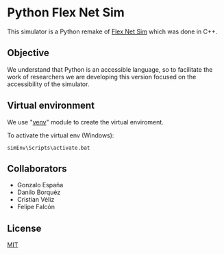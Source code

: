 # Python Flex Net Sim

This simulator is a Python remake of [Flex Net Sim](https://gitlab.com/DaniloBorquez/flex-net-sim) which was done in C++.

## Objective

We understand that Python is an accessible language, so to facilitate the work of researchers we are developing this version focused on the accessibility of the simulator.

## Virtual environment

We use "[venv](https://docs.python.org/3/library/venv.html)" module to create the virtual enviroment.

To activate the virtual env (Windows):

```
simEnv\Scripts\activate.bat
```

## Collaborators

- Gonzalo España
- Danilo Borquéz
- Cristian Véliz
- Felipe Falcón

## License

[MIT](https://choosealicense.com/licenses/mit/)

